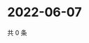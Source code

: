 # 2022-06-07

共 0 条

<!-- BEGIN WEIBO -->
<!-- 最后更新时间 Tue Jun 07 2022 15:13:19 GMT+0800 (China Standard Time) -->

<!-- END WEIBO -->
